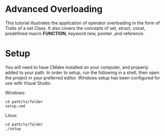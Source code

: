 # Advanced Overloading

This tutorial illustrates the application of operator overloading in the form of Traits of a set Class. It also covers the concepts of set, struct, const, predefined macro __FUNCTION__, keyword new, pointer ,and reference.

# Setup

You will need to have CMake installed on your computer, and properly added to your path.
In order to setup, run the following in a shell, then open the project in your preferred editor.
Windows setup has been configured for use with Visual Studio.

Windows:
```
cd path/to/folder
setup.cmd
```
Linux:
```
cd path/to/folder
./setup
```
